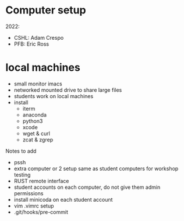 # Computer setup

2022: 
- CSHL: Adam Crespo
- PFB: Eric Ross


# local machines

- small monitor imacs
- networked mounted drive to share large files
- students work on local machines
- install
   - iterm
   - anaconda 
   - python3
   - xcode
   - wget & curl
   - zcat & zgrep



Notes to add
 - pssh
 - extra computer or 2 setup same as student computers for workshop testing
 - RUST remote interface
 - student accounts on each computer, do not give them admin permissions
 - install minicoda on each student account
 -  vim .vimrc setup
 -  .git/hooks/pre-commit



